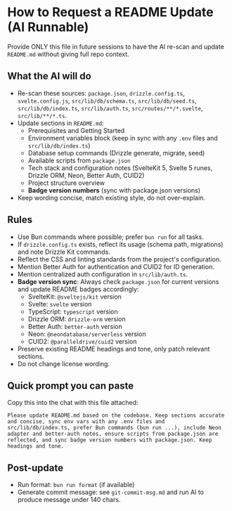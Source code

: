 # How to Request a README Update (AI Runnable)

Provide ONLY this file in future sessions to have the AI re-scan and update `README.md` without giving full repo context.

## What the AI will do

- Re-scan these sources: `package.json`, `drizzle.config.ts`, `svelte.config.js`, `src/lib/db/schema.ts`, `src/lib/db/seed.ts`, `src/lib/db/index.ts`, `src/lib/auth.ts`, `src/routes/**/*.svelte`, `src/lib/**/*.ts`.
- Update sections in `README.md`:
  - Prerequisites and Getting Started
  - Environment variables block (keep in sync with any `.env` files and `src/lib/db/index.ts`)
  - Database setup commands (Drizzle generate, migrate, seed)
  - Available scripts from `package.json`
  - Tech stack and configuration notes (SvelteKit 5, Svelte 5 runes, Drizzle ORM, Neon, Better Auth, CUID2)
  - Project structure overview
  - **Badge version numbers** (sync with package.json versions)
- Keep wording concise, match existing style, do not over-explain.

## Rules

- Use Bun commands where possible; prefer `bun run` for all tasks.
- If `drizzle.config.ts` exists, reflect its usage (schema path, migrations) and note Drizzle Kit commands.
- Reflect the CSS and linting standards from the project's configuration.
- Mention Better Auth for authentication and CUID2 for ID generation.
- Mention centralized auth configuration in `src/lib/auth.ts`.
- **Badge version sync**: Always check `package.json` for current versions and update README badges accordingly:
  - SvelteKit: `@sveltejs/kit` version
  - Svelte: `svelte` version
  - TypeScript: `typescript` version
  - Drizzle ORM: `drizzle-orm` version
  - Better Auth: `better-auth` version
  - Neon: `@neondatabase/serverless` version
  - CUID2: `@paralleldrive/cuid2` version
- Preserve existing README headings and tone, only patch relevant sections.
- Do not change license wording.

## Quick prompt you can paste

Copy this into the chat with this file attached:

```
Please update README.md based on the codebase. Keep sections accurate and concise, sync env vars with any .env files and src/lib/db/index.ts, prefer Bun commands (bun run ...), include Neon adapter and better-auth notes, ensure scripts from package.json are reflected, and sync badge version numbers with package.json. Keep headings and tone.
```

## Post-update

- Run format: `bun run format` (if available)
- Generate commit message: see `git-commit-msg.md` and run AI to produce message under 140 chars.
